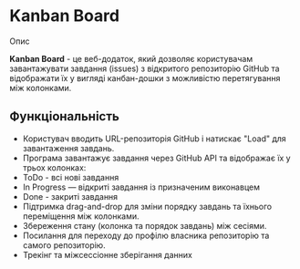 # Kanban Board

Опис

**Kanban Board** - це веб-додаток, який дозволяє користувачам завантажувати завдання (issues) з відкритого репозиторію GitHub та відображати їх у вигляді канбан-дошки з можливістю перетягування між колонками.

## Функціональність

- Користувач вводить URL-репозиторія GitHub і натискає "Load" для завантаження завдань.
- Програма завантажує завдання через GitHub API та відображає їх у трьох колонках:
- ToDo - всі нові завдання
- In Progress — відкриті завдання із призначеним виконавцем
- Done - закриті завдання
- Підтримка drag-and-drop для зміни порядку завдань та їхнього переміщення між колонками.
- Збереження стану (колонка та порядок завдань) між сесіями.
- Посилання для переходу до профілю власника репозиторію та самого репозиторію.
- Трекінг та міжсессіонне зберігання данних
